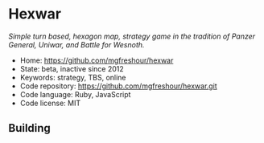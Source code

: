 # Hexwar

_Simple turn based, hexagon map, strategy game in the tradition of Panzer General, Uniwar, and Battle for Wesnoth._

- Home: https://github.com/mgfreshour/hexwar
- State: beta, inactive since 2012
- Keywords: strategy, TBS, online
- Code repository: https://github.com/mgfreshour/hexwar.git
- Code language: Ruby, JavaScript
- Code license: MIT

## Building

